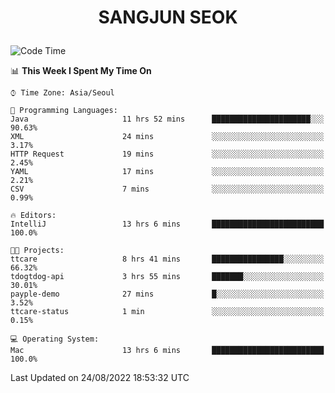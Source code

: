 <h1>
 <p align="center">
   SANGJUN SEOK
 </p>
</h1>

<!--START_SECTION:waka-->
![Code Time](http://img.shields.io/badge/Code%20Time-1%2C735%20hrs%2016%20mins-blue)

📊 **This Week I Spent My Time On** 

```text
⌚︎ Time Zone: Asia/Seoul

💬 Programming Languages: 
Java                     11 hrs 52 mins      ██████████████████████░░░   90.63% 
XML                      24 mins             ░░░░░░░░░░░░░░░░░░░░░░░░░   3.17% 
HTTP Request             19 mins             ░░░░░░░░░░░░░░░░░░░░░░░░░   2.45% 
YAML                     17 mins             ░░░░░░░░░░░░░░░░░░░░░░░░░   2.21% 
CSV                      7 mins              ░░░░░░░░░░░░░░░░░░░░░░░░░   0.99%

🔥 Editors: 
IntelliJ                 13 hrs 6 mins       █████████████████████████   100.0%

🐱‍💻 Projects: 
ttcare                   8 hrs 41 mins       ████████████████░░░░░░░░░   66.32% 
tdogtdog-api             3 hrs 55 mins       ███████░░░░░░░░░░░░░░░░░░   30.01% 
payple-demo              27 mins             █░░░░░░░░░░░░░░░░░░░░░░░░   3.52% 
ttcare-status            1 min               ░░░░░░░░░░░░░░░░░░░░░░░░░   0.15%

💻 Operating System: 
Mac                      13 hrs 6 mins       █████████████████████████   100.0%

```


 Last Updated on 24/08/2022 18:53:32 UTC
<!--END_SECTION:waka-->
